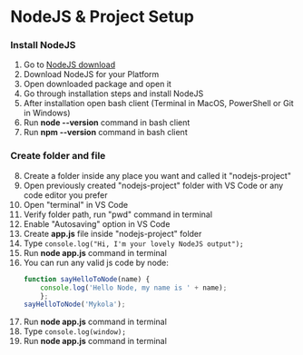 # NodeJS & Project Setup

### Install NodeJS 
1. Go to [NodeJS download](https://nodejs.org/uk/download/)
2. Download NodeJS for your Platform
3. Open downloaded package and open it
4. Go through installation steps and install NodeJS
5. After installation open bash client (Terminal in MacOS, PowerShell or Git in Windows)
6. Run **node --version** command in bash client
7. Run **npm --version** command in bash client

### Create folder and file
8. Create a folder inside any place you want and called it "nodejs-project"
9. Open previously created "nodejs-project" folder with VS Code or any code editor you prefer
10. Open "terminal" in VS Code
11. Verify folder path, run "pwd" command in terminal
12. Enable "Autosaving" option in VS Code
13. Create **app.js** file inside "nodejs-project" folder
14. Type ```console.log("Hi, I'm your lovely NodeJS output");``` 
15. Run **node app.js** command in terminal
16. You can run any valid js code by node: 
    ```js
    function sayHelloToNode(name) {
        console.log('Hello Node, my name is ' + name);
        };
    sayHelloToNode('Mykola');
17. Run **node app.js** command in terminal
18. Type ```console.log(window);```
19. Run **node app.js** command in terminal

